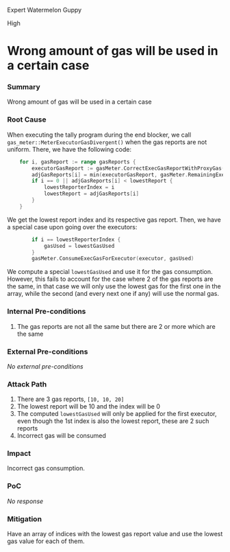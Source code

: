 Expert Watermelon Guppy

High

# Wrong amount of gas will be used in a certain case

### Summary

Wrong amount of gas will be used in a certain case

### Root Cause

When executing the tally program during the end blocker, we call `gas_meter::MeterExecutorGasDivergent()` when the gas reports are not uniform. There, we have the following code:
```go
	for i, gasReport := range gasReports {
		executorGasReport := gasMeter.CorrectExecGasReportWithProxyGas(gasReport)
		adjGasReports[i] = min(executorGasReport, gasMeter.RemainingExecGas()/uint64(replicationFactor))
		if i == 0 || adjGasReports[i] < lowestReport {
			lowestReporterIndex = i
			lowestReport = adjGasReports[i]
		}
	}
```
We get the lowest report index and its respective gas report. Then, we have a special case upon going over the executors:
```go
		if i == lowestReporterIndex {
			gasUsed = lowestGasUsed
		}
		gasMeter.ConsumeExecGasForExecutor(executor, gasUsed)
```
We compute a special `lowestGasUsed` and use it for the gas consumption. However, this fails to account for the case where 2 of the gas reports are the same, in that case we will only use the lowest gas for the first one in the array, while the second (and every next one if any) will use the normal gas.

### Internal Pre-conditions

1. The gas reports are not all the same but there are 2 or more which are the same

### External Pre-conditions

_No external pre-conditions_

### Attack Path

1. There are 3 gas reports, `[10, 10, 20]`
2. The lowest report will be 10 and the index will be 0
3. The computed `lowestGasUsed` will only be applied for the first executor, even though the 1st index is also the lowest report, these are 2 such reports
4. Incorrect gas will be consumed

### Impact

Incorrect gas consumption.

### PoC

_No response_

### Mitigation

Have an array of indices with the lowest gas report value and use the lowest gas value for each of them.